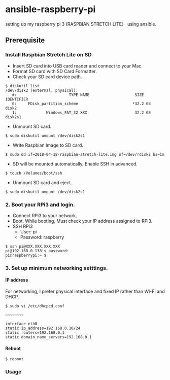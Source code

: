 # ansible-raspberry-pi

setting up my raspberry pi 3 (RASPBIAN STRETCH LITE） using ansible.

## Prerequisite

### Install Raspbian Stretch Lite on SD

- Insert SD card into USB card reader and connect to your Mac.
- Format SD card with SD Card Formatter.
- Check your SD card device path.

```
$ diskutil list
/dev/disk2 (external, physical):
   #:                       TYPE NAME                    SIZE       IDENTIFIER
   0:     FDisk_partition_scheme                        *32.2 GB    disk2
   1:             Windows_FAT_32 XXX                     32.2 GB    disk2s1
```

- Unmount SD card.

```
$ sudo diskutil umount /dev/disk2s1
```

- Write Raspbian Image to SD card.

```
$ sudo dd if=2018-04-18-raspbian-stretch-lite.img of=/dev/rdisk2 bs=1m

```

- SD will be mounted automatically, Enable SSH in advanced.

```
$ touch /Volumes/boot/ssh
```

- Unmount SD card and eject.

```
$ sudo diskutil umount /dev/disk2s1
```

### 2. Boot your RPi3 and login.

- Connect RPi3 to your network.
- Boot. While booting, Must check your IP address assigned to RPi3.
- SSH RPi3
  - User: pi
  - Password: raspberry

```
$ ssh pi@XXX.XXX.XXX.XXX
pi@192.168.0.138's password:
pi@raspberrypi:~ $
```

### 3. Set up minimum networking setttings.

#### IP address

For networking, I prefer physical interface and fixed IP rather than Wi-Fi and DHCP.

```$ sudo vi /etc/dhcpcd.conf```

```
~~~~~~~~

interface eth0
static ip_address=192.168.0.10/24
static routers=192.168.0.1
static domain_name_servers=192.168.0.1
```
#### Reboot

```
$ reboot
```

### Usage